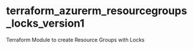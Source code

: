 # terraform_azurerm_resourcegroups_locks_version1
Terraform Module to create Resource Groups with Locks
